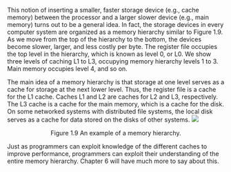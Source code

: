 This notion of inserting a smaller, faster storage device (e.g., cache memory) between the processor and a larger slower device (e.g., main memory) turns out to be a general idea. In fact, the storage devices in every computer system are organized as a memory hierarchy similar to Figure 1.9. As we move from the top of the hierarchy to the bottom, the devices become slower, larger, and less costly per byte. The register file occupies the top level in the hierarchy, which is known as level 0, or L0. We show three levels of caching L1 to L3, occupying memory hierarchy levels 1 to 3. Main memory occupies level 4, and so on.

The main idea of a memory hierarchy is that storage at one level serves as a cache for storage at the next lower level. Thus, the register file is a cache for the L1 cache. Caches L1 and L2 are caches for L2 and L3, respectively. The L3 cache is a cache for the main memory, which is a cache for the disk. On some networked systems with distributed file systems, the local disk serves as a cache for data stored on the disks of other systems.
![](https://i.imgur.com/TqL0ZYW.png)
<center>Figure 1.9 An example of a memory hierarchy.</center>

Just as programmers can exploit knowledge of the different caches to improve performance, programmers can exploit their understanding of the entire memory hierarchy. Chapter 6 will have much more to say about this.